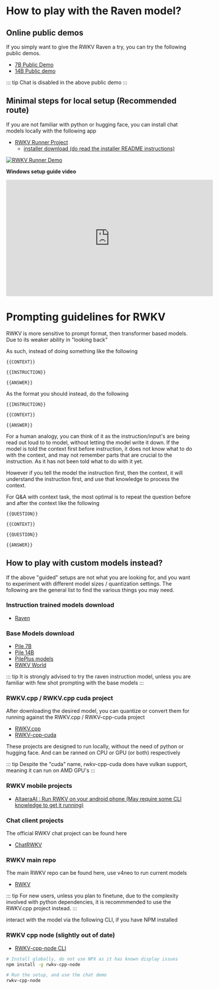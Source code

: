# How to play with the Raven model?

## Online public demos

If you simply want to give the RWKV Raven a try, you can try the following public demos.

- [7B Public Demo](https://huggingface.co/spaces/BlinkDL/Raven-RWKV-7B)
- [14B Public demo](https://huggingface.co/spaces/BlinkDL/ChatRWKV-gradio)

::: tip
Chat is disabled in the above public demo
:::

## Minimal steps for local setup (Recommended route)

If you are not familiar with python or hugging face, you can install chat models locally with the following app

- [RWKV Runner Project](https://github.com/josStorer/RWKV-Runner)
    - [installer download (do read the installer README instructions)](https://github.com/josStorer/RWKV-Runner/releases/)

[![RWKV Runner Demo](/img/rwkv-runner-demo.png)](https://github.com/josStorer/RWKV-Runner)

**Windows setup guide video**
<iframe width="560" height="315" src="https://www.youtube-nocookie.com/embed/LrrYJ1LeVqw?si=fd7HW7Wcog4AL3mQ" title="YouTube video player" frameborder="0" allow="accelerometer; autoplay; clipboard-write; encrypted-media; gyroscope; picture-in-picture; web-share" allowfullscreen></iframe>

# Prompting guidelines for RWKV

RWKV is more sensitive to prompt format, then transformer based models. Due to its weaker ability in "looking back"

As such, instead of doing something like the following

```
{{CONTEXT}}

{{INSTRUCTION}}

{{ANSWER}}
```

As the format you should instead, do the following

```
{{INSTRUCTION}}

{{CONTEXT}}

{{ANSWER}}
```

For a human analogy, you can think of it as the instruction/input's are being read out loud to to model, without letting the model write it down. If the model is told the context first before instruction, it does not know what to do with the context, and may not remember parts that are crucial to the instruction. As it has not been told what to do with it yet.

However if you tell the model the instruction first, then the context, it will understand the instruction first, and use that knowledge to process the context.

For Q&A with context task, the most optimal is to repeat the question before and after the context like the following

```
{{QUESTION}}

{{CONTEXT}}

{{QUESTION}}

{{ANSWER}}
```

## How to play with custom models instead?

If the above "guided" setups are not what you are looking for, and you want to experiment with different model sizes / quantization settings. The following are the general list to find the various things you may need.

### Instruction trained models download
- [Raven](https://huggingface.co/BlinkDL/rwkv-4-raven/tree/main)

### Base Models download
- [Pile 7B](https://huggingface.co/BlinkDL/rwkv-4-pile-7b)
- [Pile 14B](https://huggingface.co/BlinkDL/rwkv-4-pile-14b)
- [PilePlus models](https://huggingface.co/BlinkDL/rwkv-4-pileplus)
- [RWKV World](https://huggingface.co/BlinkDL/rwkv-4-world)

::: tip
It is strongly advised to try the raven instruction model, unless you are familiar with few shot prompting with the base models
:::

### RWKV.cpp / RWKV.cpp cuda project

After downloading the desired model, you can quantize or convert them for running against the RWKV.cpp / RWKV-cpp-cuda project

- [RWKV.cpp](https://github.com/saharNooby/rwkv.cpp)
- [RWKV-cpp-cuda](https://github.com/harrisonvanderbyl/rwkv-cpp-cuda)

These projects are designed to run locally, without the need of python or hugging face. And can be ranned on CPU or GPU (or both) respectively

::: tip
Despite the "cuda" name, rwkv-cpp-cuda does have vulkan support, meaning it can run on AMD GPU's
:::

### RWKV mobile projects

- [AltaeraAI : Run RWKV on your android phone \(May require some CLI knowledge to get it running\)](https://altaera.ai/)

### Chat client projects

The official RWKV chat project can be found here
- [ChatRWKV](https://github.com/BlinkDL/ChatRWKV)

### RWKV main repo

The main RWKV repo can be found here, use v4neo to run current models
- [RWKV](https://github.com/BlinkDL/RWKV-LM/tree/main/RWKV-v4neo)

::: tip
For new users, unless you plan to finetune, due to the complexity involved with python dependencies, it is recommmended to use the RWKV.cpp project instead.
:::

interact with the model via the following CLI, if you have NPM installed

### RWKV cpp node (slightly out of date)

- [RWKV-cpp-node CLI](https://www.npmjs.com/package/rwkv-cpp-node)

```bash
# Install globally, do not use NPX as it has known display issues
npm install -g rwkv-cpp-node

# Run the setup, and use the chat demo
rwkv-cpp-node
```
